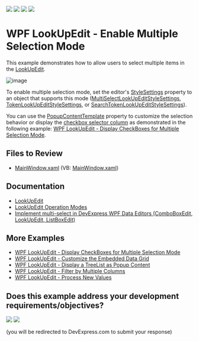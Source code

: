<!-- default badges list -->
![](https://img.shields.io/endpoint?url=https://codecentral.devexpress.com/api/v1/VersionRange/134079196/22.2.2%2B)
[![](https://img.shields.io/badge/Open_in_DevExpress_Support_Center-FF7200?style=flat-square&logo=DevExpress&logoColor=white)](https://supportcenter.devexpress.com/ticket/details/E4573)
[![](https://img.shields.io/badge/📖_How_to_use_DevExpress_Examples-e9f6fc?style=flat-square)](https://docs.devexpress.com/GeneralInformation/403183)
[![](https://img.shields.io/badge/💬_Leave_Feedback-feecdd?style=flat-square)](#does-this-example-address-your-development-requirementsobjectives)
<!-- default badges end -->

# WPF LookUpEdit - Enable Multiple Selection Mode

This example demonstrates how to allow users to select multiple items in the [LookUpEdit](https://docs.devexpress.com/WPF/DevExpress.Xpf.Grid.LookUp.LookUpEdit).

![image](https://user-images.githubusercontent.com/65009440/225583463-7f8694f7-f61f-4a47-a4ad-a4273b4c5d3d.png)

To enable multiple selection mode, set the editor's [StyleSettings](https://docs.devexpress.com/WPF/DevExpress.Xpf.Editors.BaseEdit.StyleSettings) property to an object that supports this mode ([MultiSelectLookUpEditStyleSettings](https://docs.devexpress.com/WPF/DevExpress.Xpf.Grid.LookUp.MultiSelectLookUpEditStyleSettings), [TokenLookUpEditStyleSettings](https://docs.devexpress.com/WPF/DevExpress.Xpf.Grid.LookUp.TokenLookUpEditStyleSettings), or [SearchTokenLookUpEditStyleSettings](https://docs.devexpress.com/WPF/DevExpress.Xpf.Grid.LookUp.SearchTokenLookUpEditStyleSettings)).

You can use the [PopupContentTemplate](https://docs.devexpress.com/WPF/DevExpress.Xpf.Editors.PopupBaseEdit.PopupContentTemplate) property to customize the selection behavior or display the [checkbox selector column](https://docs.devexpress.com/WPF/17808/controls-and-libraries/data-grid/visual-elements/table-view-elements/selector-column) as demonstrated in the following example: [WPF LookUpEdit - Display CheckBoxes for Multiple Selection Mode](https://github.com/DevExpress-Examples/wpf-lookupedit-display-checkboxes-for-multiple-selection-mode).

## Files to Review

* [MainWindow.xaml](./CS/WpfApplication68/MainWindow.xaml) (VB: [MainWindow.xaml](./VB/WpfApplication68/MainWindow.xaml))

## Documentation

* [LookUpEdit](https://docs.devexpress.com/WPF/DevExpress.Xpf.Grid.LookUp.LookUpEdit)
* [LookUpEdit Operation Modes](https://docs.devexpress.com/WPF/116556/controls-and-libraries/data-editors/common-features/editor-operation-modes/lookupedit)
* [Implement multi-select in DevExpress WPF Data Editors (ComboBoxEdit, LookUpEdit, ListBoxEdit)](https://supportcenter.devexpress.com/ticket/details/t889444/how-to-implement-multi-select-when-using-devexpress-wpf-data-editors-comboboxedit)

## More Examples

* [WPF LookUpEdit - Display CheckBoxes for Multiple Selection Mode](https://github.com/DevExpress-Examples/wpf-lookupedit-display-checkboxes-for-multiple-selection-mode)
* [WPF LookUpEdit - Customize the Embedded Data Grid](https://github.com/DevExpress-Examples/wpf-lookupedit-customize-the-embedded-data-grid)
* [WPF LookUpEdit - Display a TreeList as Popup Content](https://github.com/DevExpress-Examples/wpf-lookupedit-display-treelist-as-popup-content)
* [WPF LookUpEdit - Filter by Multiple Columns](https://github.com/DevExpress-Examples/wpf-lookupedit-filter-by-multiple-columns)
* [WPF LookUpEdit - Process New Values](https://github.com/DevExpress-Examples/wpf-lookupedit-process-new-values)
<!-- feedback -->
## Does this example address your development requirements/objectives?

[<img src="https://www.devexpress.com/support/examples/i/yes-button.svg"/>](https://www.devexpress.com/support/examples/survey.xml?utm_source=github&utm_campaign=wpf-lookupedit-enable-multiple-selection-mode&~~~was_helpful=yes) [<img src="https://www.devexpress.com/support/examples/i/no-button.svg"/>](https://www.devexpress.com/support/examples/survey.xml?utm_source=github&utm_campaign=wpf-lookupedit-enable-multiple-selection-mode&~~~was_helpful=no)

(you will be redirected to DevExpress.com to submit your response)
<!-- feedback end -->
